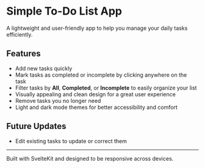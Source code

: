 # Simple To-Do List App

A lightweight and user-friendly app to help you manage your daily tasks efficiently.

## Features

- Add new tasks quickly  
- Mark tasks as completed or incomplete by clicking anywhere on the task  
- Filter tasks by **All**, **Completed**, or **Incomplete** to easily organize your list  
- Visually appealing and clean design for a great user experience  
- Remove tasks you no longer need  
- Light and dark mode themes for better accessibility and comfort  

## Future Updates

- Edit existing tasks to update or correct them

---

Built with SvelteKit and designed to be responsive across devices.
